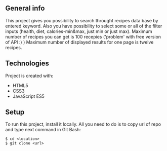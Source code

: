 ## General info
This project gives you possibility to search throught recipes data base by entered keyword. 
Also you have possibility to select some or all of the filter inputs (health, diet, calories-min&max, just min or just max).
Maximum number of recipes you can get is 100 recepies ('problem' with free version of API :) )
Maximum number of displayed results for one page is twelve recipes.
	
## Technologies
Project is created with:
* HTML5
* CSS3
* JavaScript ES5
	
## Setup
To run this project, install it locally. All you need to do is to copy url of repo and type next command in Git Bash:

```
$ cd <location>
$ git clone <url>
```
